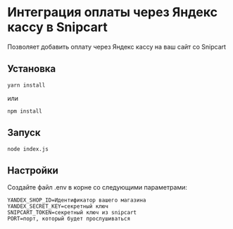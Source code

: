 # Интеграция оплаты через Яндекс кассу в Snipcart

Позволяет добавить оплату через Яндекс кассу на ваш сайт со Snipcart

## Установка
```
yarn install
```
или
```
npm install
```

## Запуск

```
node index.js
```

## Настройки
Создайте файл .env в корне со следующими параметрами:

```
YANDEX_SHOP_ID=Идентификатор вашего магазина
YANDEX_SECRET_KEY=секретный ключ
SNIPCART_TOKEN=секретный ключ из snipcart
PORT=порт, который будет прослушиваться
```
